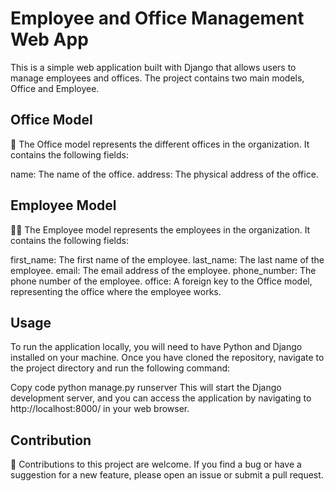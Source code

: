 <h1>Employee and Office Management Web App</h1>
This is a simple web application built with Django that allows users to manage employees and offices. The project contains two main models, Office and Employee.

<h2>Office Model</h2>
🏢 The Office model represents the different offices in the organization. It contains the following fields:

name: The name of the office.
address: The physical address of the office.

<h2>Employee Model</h2>
👨‍💼 The Employee model represents the employees in the organization. It contains the following fields:

first_name: The first name of the employee.
last_name: The last name of the employee.
email: The email address of the employee.
phone_number: The phone number of the employee.
office: A foreign key to the Office model, representing the office where the employee works.

<h2>Usage</h2>
To run the application locally, you will need to have Python and Django installed on your machine. Once you have cloned the repository, navigate to the project directory and run the following command:

Copy code
python manage.py runserver
This will start the Django development server, and you can access the application by navigating to http://localhost:8000/ in your web browser.

<h2>Contribution</h2>
🤝 Contributions to this project are welcome. If you find a bug or have a suggestion for a new feature, please open an issue or submit a pull request.